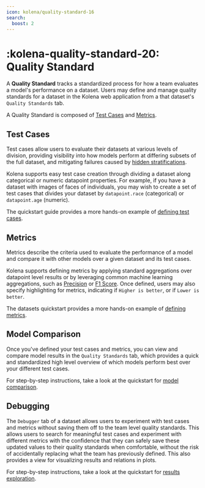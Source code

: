 ```yaml
---
icon: kolena/quality-standard-16
search:
  boost: 2
---
```


# :kolena-quality-standard-20: Quality Standard

A **Quality Standard** tracks a standardized process for how a team evaluates a model's performance on a dataset.
Users may define and manage quality standards for a dataset in the Kolena web application from a that dataset's
`Quality Standards` tab. 

A Quality Standard is composed of [Test Cases](#test-cases) and [Metrics](#metrics).

## Test Cases

Test cases allow users to evaluate their datasets at various levels of division, providing visibility into how models
perform at differing subsets of the full dataset, and mitigating failures caused by
[hidden stratifications](https://www.kolena.com/blog/best-practices-for-ml-model-testing).

Kolena supports easy test case creation through dividing a dataset along categorical or numeric datapoint properties.
For example, if you have a dataset with images of faces of individuals, you may wish to create a set of test cases that
divides your dataset by `datapoint.race` (categorical) or `datapoint.age` (numeric).

The quickstart guide provides a more hands-on example of
[defining test cases](../quickstart.md/#define-test-cases).

## Metrics

Metrics describe the criteria used to evaluate the performance of a model and compare it with other models over a given
dataset and its test cases.

Kolena supports defining metrics by applying standard aggregations over datapoint level results or by leveraging
common machine learning aggregations, such as [Precision](../../metrics/precision.md) or
[F1 Score](../../metrics/f1-score.md). Once defined, users may also specify highlighting for metrics, indicating if
`Higher is better`, or if `Lower is better`.

The datasets quickstart provides a more hands-on example of
[defining metrics](../quickstart.md/#define-metrics).

## Model Comparison

Once you've defined your test cases and metrics, you can view and compare model results in the `Quality Standards` tab,
which provides a quick and standardized high level overview of which models perform best over your different test cases.

For step-by-step instructions, take a look at the quickstart for
[model comparison](../quickstart.md/#step-5-compare-models).

## Debugging

The `Debugger` tab of a dataset allows users to experiment with test cases and metrics without saving them off to the
team level quality standards. This allows users to search for meaningful test cases and experiment with different
metrics with the confidence that they can safely save these updated values to their quality standards when comfortable,
without the risk of accidentally replacing what the team has previously defined. This also provides a view for
visualizing results and relations in plots.

For step-by-step instructions, take a look at the quickstart for
[results exploration](../quickstart.md/#step-3-explore-data-and-results).
